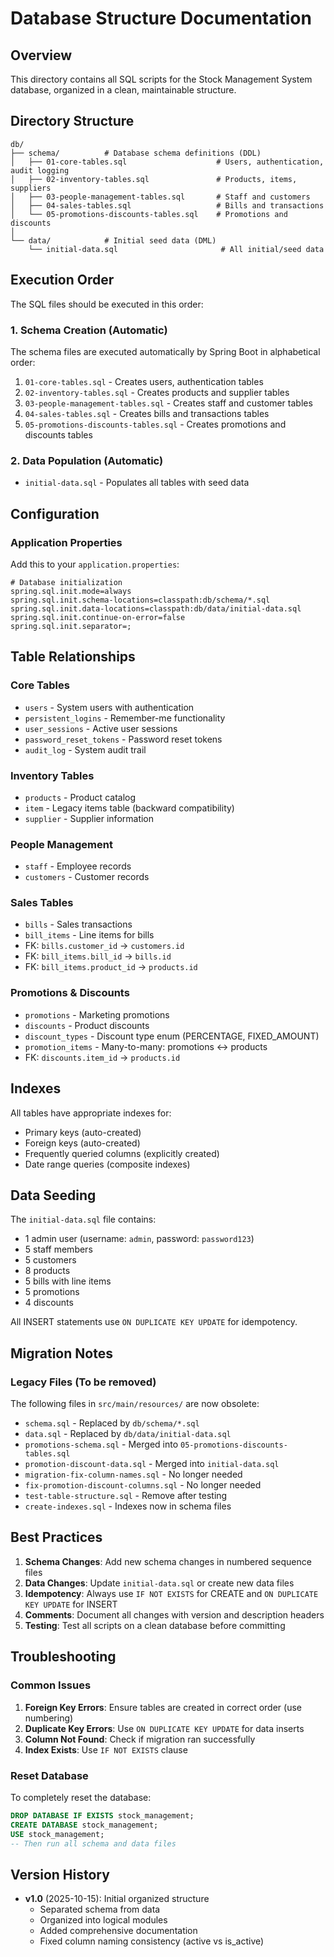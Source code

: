 # Database Structure Documentation

## Overview
This directory contains all SQL scripts for the Stock Management System database, organized in a clean, maintainable structure.

## Directory Structure

```
db/
├── schema/          # Database schema definitions (DDL)
│   ├── 01-core-tables.sql                    # Users, authentication, audit logging
│   ├── 02-inventory-tables.sql               # Products, items, suppliers
│   ├── 03-people-management-tables.sql       # Staff and customers
│   ├── 04-sales-tables.sql                   # Bills and transactions
│   └── 05-promotions-discounts-tables.sql    # Promotions and discounts
│
└── data/            # Initial seed data (DML)
    └── initial-data.sql                       # All initial/seed data
```

## Execution Order

The SQL files should be executed in this order:

### 1. Schema Creation (Automatic)
The schema files are executed automatically by Spring Boot in alphabetical order:
1. `01-core-tables.sql` - Creates users, authentication tables
2. `02-inventory-tables.sql` - Creates products and supplier tables
3. `03-people-management-tables.sql` - Creates staff and customer tables
4. `04-sales-tables.sql` - Creates bills and transactions tables
5. `05-promotions-discounts-tables.sql` - Creates promotions and discounts tables

### 2. Data Population (Automatic)
- `initial-data.sql` - Populates all tables with seed data

## Configuration

### Application Properties
Add this to your `application.properties`:

```properties
# Database initialization
spring.sql.init.mode=always
spring.sql.init.schema-locations=classpath:db/schema/*.sql
spring.sql.init.data-locations=classpath:db/data/initial-data.sql
spring.sql.init.continue-on-error=false
spring.sql.init.separator=;
```

## Table Relationships

### Core Tables
- `users` - System users with authentication
- `persistent_logins` - Remember-me functionality
- `user_sessions` - Active user sessions
- `password_reset_tokens` - Password reset tokens
- `audit_log` - System audit trail

### Inventory Tables
- `products` - Product catalog
- `item` - Legacy items table (backward compatibility)
- `supplier` - Supplier information

### People Management
- `staff` - Employee records
- `customers` - Customer records

### Sales Tables
- `bills` - Sales transactions
- `bill_items` - Line items for bills
- FK: `bills.customer_id` → `customers.id`
- FK: `bill_items.bill_id` → `bills.id`
- FK: `bill_items.product_id` → `products.id`

### Promotions & Discounts
- `promotions` - Marketing promotions
- `discounts` - Product discounts
- `discount_types` - Discount type enum (PERCENTAGE, FIXED_AMOUNT)
- `promotion_items` - Many-to-many: promotions ↔ products
- FK: `discounts.item_id` → `products.id`

## Indexes

All tables have appropriate indexes for:
- Primary keys (auto-created)
- Foreign keys (auto-created)
- Frequently queried columns (explicitly created)
- Date range queries (composite indexes)

## Data Seeding

The `initial-data.sql` file contains:
- 1 admin user (username: `admin`, password: `password123`)
- 5 staff members
- 5 customers
- 8 products
- 5 bills with line items
- 5 promotions
- 4 discounts

All INSERT statements use `ON DUPLICATE KEY UPDATE` for idempotency.

## Migration Notes

### Legacy Files (To be removed)
The following files in `src/main/resources/` are now obsolete:
- `schema.sql` - Replaced by `db/schema/*.sql`
- `data.sql` - Replaced by `db/data/initial-data.sql`
- `promotions-schema.sql` - Merged into `05-promotions-discounts-tables.sql`
- `promotion-discount-data.sql` - Merged into `initial-data.sql`
- `migration-fix-column-names.sql` - No longer needed
- `fix-promotion-discount-columns.sql` - No longer needed
- `test-table-structure.sql` - Remove after testing
- `create-indexes.sql` - Indexes now in schema files

## Best Practices

1. **Schema Changes**: Add new schema changes in numbered sequence files
2. **Data Changes**: Update `initial-data.sql` or create new data files
3. **Idempotency**: Always use `IF NOT EXISTS` for CREATE and `ON DUPLICATE KEY UPDATE` for INSERT
4. **Comments**: Document all changes with version and description headers
5. **Testing**: Test all scripts on a clean database before committing

## Troubleshooting

### Common Issues

1. **Foreign Key Errors**: Ensure tables are created in correct order (use numbering)
2. **Duplicate Key Errors**: Use `ON DUPLICATE KEY UPDATE` for data inserts
3. **Column Not Found**: Check if migration ran successfully
4. **Index Exists**: Use `IF NOT EXISTS` clause

### Reset Database
To completely reset the database:
```sql
DROP DATABASE IF EXISTS stock_management;
CREATE DATABASE stock_management;
USE stock_management;
-- Then run all schema and data files
```

## Version History

- **v1.0** (2025-10-15): Initial organized structure
  - Separated schema from data
  - Organized into logical modules
  - Added comprehensive documentation
  - Fixed column naming consistency (active vs is_active)
